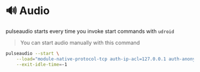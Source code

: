 # 🔊 Audio

pulseaudio starts every time you invoke start commands with `udroid`

> You can start audio manually with this command

```bash
pulseaudio --start \
    --load="module-native-protocol-tcp auth-ip-acl=127.0.0.1 auth-anonymous=1" \
    --exit-idle-time=-1
```
